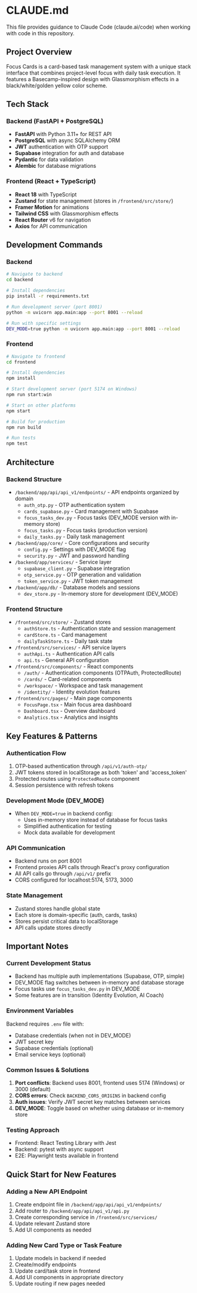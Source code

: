 # CLAUDE.md

This file provides guidance to Claude Code (claude.ai/code) when working with code in this repository.

## Project Overview
Focus Cards is a card-based task management system with a unique stack interface that combines project-level focus with daily task execution. It features a Basecamp-inspired design with Glassmorphism effects in a black/white/golden yellow color scheme.

## Tech Stack

### Backend (FastAPI + PostgreSQL)
- **FastAPI** with Python 3.11+ for REST API
- **PostgreSQL** with async SQLAlchemy ORM
- **JWT** authentication with OTP support
- **Supabase** integration for auth and database
- **Pydantic** for data validation
- **Alembic** for database migrations

### Frontend (React + TypeScript)
- **React 18** with TypeScript
- **Zustand** for state management (stores in `/frontend/src/store/`)
- **Framer Motion** for animations
- **Tailwind CSS** with Glassmorphism effects
- **React Router** v6 for navigation
- **Axios** for API communication

## Development Commands

### Backend
```bash
# Navigate to backend
cd backend

# Install dependencies
pip install -r requirements.txt

# Run development server (port 8001)
python -m uvicorn app.main:app --port 8001 --reload

# Run with specific settings
DEV_MODE=true python -m uvicorn app.main:app --port 8001 --reload
```

### Frontend
```bash
# Navigate to frontend
cd frontend

# Install dependencies
npm install

# Start development server (port 5174 on Windows)
npm run start:win

# Start on other platforms
npm start

# Build for production
npm run build

# Run tests
npm test
```

## Architecture

### Backend Structure
- `/backend/app/api/api_v1/endpoints/` - API endpoints organized by domain
  - `auth_otp.py` - OTP authentication system
  - `cards_supabase.py` - Card management with Supabase
  - `focus_tasks_dev.py` - Focus tasks (DEV_MODE version with in-memory store)
  - `focus_tasks.py` - Focus tasks (production version)
  - `daily_tasks.py` - Daily task management
- `/backend/app/core/` - Core configurations and security
  - `config.py` - Settings with DEV_MODE flag
  - `security.py` - JWT and password handling
- `/backend/app/services/` - Service layer
  - `supabase_client.py` - Supabase integration
  - `otp_service.py` - OTP generation and validation
  - `token_service.py` - JWT token management
- `/backend/app/db/` - Database models and sessions
  - `dev_store.py` - In-memory store for development (DEV_MODE)

### Frontend Structure
- `/frontend/src/store/` - Zustand stores
  - `authStore.ts` - Authentication state and session management
  - `cardStore.ts` - Card management
  - `dailyTaskStore.ts` - Daily task state
- `/frontend/src/services/` - API service layers
  - `authApi.ts` - Authentication API calls
  - `api.ts` - General API configuration
- `/frontend/src/components/` - React components
  - `/auth/` - Authentication components (OTPAuth, ProtectedRoute)
  - `/cards/` - Card-related components
  - `/workspace/` - Workspace and task management
  - `/identity/` - Identity evolution features
- `/frontend/src/pages/` - Main page components
  - `FocusPage.tsx` - Main focus area dashboard
  - `Dashboard.tsx` - Overview dashboard
  - `Analytics.tsx` - Analytics and insights

## Key Features & Patterns

### Authentication Flow
1. OTP-based authentication through `/api/v1/auth-otp/`
2. JWT tokens stored in localStorage as both 'token' and 'access_token'
3. Protected routes using `ProtectedRoute` component
4. Session persistence with refresh tokens

### Development Mode (DEV_MODE)
- When `DEV_MODE=true` in backend config:
  - Uses in-memory store instead of database for focus tasks
  - Simplified authentication for testing
  - Mock data available for development

### API Communication
- Backend runs on port 8001
- Frontend proxies API calls through React's proxy configuration
- All API calls go through `/api/v1/` prefix
- CORS configured for localhost:5174, 5173, 3000

### State Management
- Zustand stores handle global state
- Each store is domain-specific (auth, cards, tasks)
- Stores persist critical data to localStorage
- API calls update stores directly

## Important Notes

### Current Development Status
- Backend has multiple auth implementations (Supabase, OTP, simple)
- DEV_MODE flag switches between in-memory and database storage
- Focus tasks use `focus_tasks_dev.py` in DEV_MODE
- Some features are in transition (Identity Evolution, AI Coach)

### Environment Variables
Backend requires `.env` file with:
- Database credentials (when not in DEV_MODE)
- JWT secret key
- Supabase credentials (optional)
- Email service keys (optional)

### Common Issues & Solutions
1. **Port conflicts**: Backend uses 8001, frontend uses 5174 (Windows) or 3000 (default)
2. **CORS errors**: Check `BACKEND_CORS_ORIGINS` in backend config
3. **Auth issues**: Verify JWT secret key matches between services
4. **DEV_MODE**: Toggle based on whether using database or in-memory store

### Testing Approach
- Frontend: React Testing Library with Jest
- Backend: pytest with async support
- E2E: Playwright tests available in frontend

## Quick Start for New Features

### Adding a New API Endpoint
1. Create endpoint file in `/backend/app/api/api_v1/endpoints/`
2. Add router to `/backend/app/api/api_v1/api.py`
3. Create corresponding service in `/frontend/src/services/`
4. Update relevant Zustand store
5. Add UI components as needed

### Adding New Card Type or Task Feature
1. Update models in backend if needed
2. Create/modify endpoints
3. Update card/task store in frontend
4. Add UI components in appropriate directory
5. Update routing if new pages needed